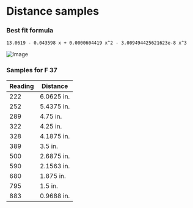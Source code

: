 # Distance samples

### Best fit formula
`13.0619 - 0.043598 x + 0.0000604419 x^2 - 3.009494425621623e-8 x^3`

![Image](http://i.imgur.com/ELVWVt0.png)

### Samples for F 37
|Reading|Distance|
|-------|--------|
|222|6.0625 in.|
|252|5.4375 in.|
|289|4.75 in.|
|322|4.25 in.|
|328|4.1875 in.|
|389|3.5 in.|
|500|2.6875 in.|
|590|2.1563 in.|
|680|1.875 in.|
|795|1.5 in.|
|883|0.9688 in.|
